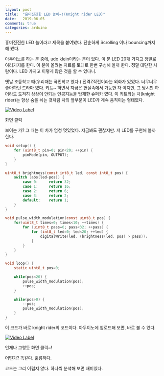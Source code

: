 ```yaml
---
layout: post
title:  "흥미진진한 LED 놀이~!(Knight rider LED)"
date:   2019-06-05
comments: true
categories: arduino
---
```




흥미진진한 LED 놀이라고 제목을 붙여봤다. 단순하게 Scrolling 이나 bouncing까지 해 봤다.

아두이노를 하는 분 중에, udo klein이라는 분이 있다. 이 분 LED 20개 가지고 정말로 여러가지를 한다. 이 분이 올려논 자료를 토대로 한번 구성해 볼까 한다. 정말 대단한 사람이다. LED 가지고 이렇게 많은 것을 할 수 있다니.

옛날 초등학교 때(우리때는 국민학교 였다.) 전격Z작전이라는 외화가 있었다. 너무너무 좋아하던 드라마 였다. 키트~ 하면서 지금은 현실속에서 가능한 차 이지만, 그 당시만 하더라도 도저히 상상이 안되는 인공지능을 탑재한 슈퍼카 였다. 이 키트라는 차(knight rider)는 항상 숨을 쉬는 것처럼 차의 앞부분이 LED가 계속 움직이는 형태였다.



[![Video Label](http://img.youtube.com/vi/Mo8Qls0HnWo/0.jpg)](https://youtu.be/Mo8Qls0HnWo)



화면 클릭

보이는 가? 그 때는 이 차가 엄청 멋있었다. 지금봐도 괜찮지만. 저 LED를 구현해 볼까 한다.

```c
void setup() {
    for (uint8_t pin=0; pin<20; ++pin) {
        pinMode(pin, OUTPUT);
    }
}

uint8_t brightness(const int8_t led, const int8_t pos) {    
    switch (abs(led-pos)) {
        case 0:     return 32;
        case 1:     return 16;
        case 2:     return 6;
        case 3:     return 2;
        default:    return 1;
    }
}

void pulse_width_modulation(const uint8_t pos) {
    for(uint8_t times=0; times<10; ++times) {
        for (uint8_t pass=0; pass<32; ++pass) {
            for (int8_t led=0; led<20; ++led) {
                digitalWrite(led, (brightness(led, pos) > pass));
            }
        }
    }
}

void loop() {
    static uint8_t pos=0;

    while(pos<20) {
        pulse_width_modulation(pos);
        ++pos;
    }

    while(pos>0) {
        --pos;
        pulse_width_modulation(pos);
    }
}

```

 이 코드가 바로 knight rider의 코드이다. 아두이노에 업로드해 보면, 바로 볼 수 있다.

[![Video Label](http://img.youtube.com/vi/OmB_K3fdPJA/0.jpg)](https://youtu.be/OmB_K3fdPJA)

언제나 그렇듯 화면 클릭~!

어떤가? 똑같다. 훌륭하다. 

코드는 그리 어렵지 않다. 하나씩 분석해 보면 재미있다. 
